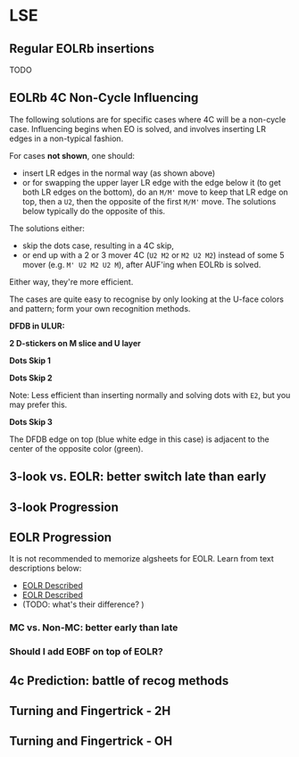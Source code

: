 <script type="text/javascript" src="twistysim.js"></script>
<style type="text/css" rel="stylesheet">
/* modifies the opacity of the cube wireframe */
.ttk-shp-poly {
    stroke-opacity: 0.3;
}
</style>

# LSE

## Regular EOLRb insertions
TODO

<div id="lrMatchingCorners">
<script type="text/javascript">
  TTk.AlgorithmPuzzle(3)
    .size({width:400, height:400})
    .case("M' U2 M' U")
    ('#lrMatchingCorners');
</script>

## EOLRb 4C Non-Cycle Influencing

The following solutions are for specific cases where 4C will be a non-cycle case. Influencing begins when EO is solved, and involves inserting LR edges in a non-typical fashion. 

For cases **not shown**, one should:
- insert LR edges in the normal way (as shown above)
- or for swapping the upper layer LR edge with the edge below it (to get both LR edges on the bottom), do an `M/M'` move to keep that LR edge on top, then a `U2`, then the opposite of the first `M/M'` move. The solutions below typically do the opposite of this.

The solutions either:
- skip the dots case, resulting in a 4C skip,
- or end up with a 2 or 3 mover 4C (`U2 M2` or `M2 U2 M2`) instead of some 5 mover (e.g. `M' U2 M2 U2 M`), after AUF'ing when EOLRb is solved.

Either way, they're more efficient.

The cases are quite easy to recognise by only looking at the U-face colors and pattern; form your own recognition methods.

**DFDB in ULUR:**
<div id="dfdb_in_ulur">
<script type="text/javascript">
  TTk.AlgorithmPuzzle(3)
    .size({width:400, height:400})
    .case("M U2 M U' M2 U")
    ('#dfdb_in_ulur');
</script>

</div>

**2 D-stickers on M slice and U layer**
<div id="twoDstickersOnTop">
<script type="text/javascript">
  TTk.AlgorithmPuzzle(3)
    .size({width:400, height:400})
    .case("M U2 M U' M2' U M2' U2")
    ('#twoDstickersOnTop');
</script>

</div>

**Dots Skip 1**
<div id="dotsSkip1">
<script type="text/javascript">
  TTk.AlgorithmPuzzle(3)
    .size({width:400, height:400})
    .case("U' M' U2 M2 U2 M' U")
    ('#dotsSkip1');
</script>

</div>

**Dots Skip 2**
<div id="dotsSkip2">
<script type="text/javascript">
  TTk.AlgorithmPuzzle(3)
    .size({width:400, height:400})
    .case("U' M' U2 M2 U2 M' U M2")
    ('#dotsSkip2');
</script>

Note: Less efficient than inserting normally and solving dots with `E2`, but you may prefer this.
</div>

**Dots Skip 3**
<div id="dotsSkip3">
<script type="text/javascript">
  TTk.AlgorithmPuzzle(3)
    .size({width:400, height:400})
    .case("M U2 M U2 M2 U'")
    ('#dotsSkip3');
</script>

The DFDB edge on top (blue white edge in this case) is adjacent to the center of the opposite color (green).
</div>

## 3-look vs. EOLR: better switch late than early

## 3-look Progression

## EOLR Progression

It is not recommended to memorize algsheets for EOLR.
Learn from text descriptions below:

- [EOLR Described](https://docs.google.com/document/d/1dvGERLfN-0rVwN914HH1zRPHLfdM6d5rPfe0HxOMK08/edit)
- [EOLR Described](https://docs.google.com/document/d/1rb5M9_5CTlozLu9acFIgqq9LYYKaUdnMDX0vcLOURT4/edit])
- (TODO: what's their difference? )

### MC vs. Non-MC: better early than late

### Should I add EOBF on top of EOLR?

## 4c Prediction: battle of recog methods

## Turning and Fingertrick - 2H

## Turning and Fingertrick - OH
